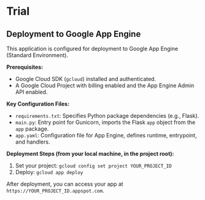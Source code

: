 # Trial

## Deployment to Google App Engine

This application is configured for deployment to Google App Engine (Standard Environment).

**Prerequisites:**
- Google Cloud SDK (`gcloud`) installed and authenticated.
- A Google Cloud Project with billing enabled and the App Engine Admin API enabled.

**Key Configuration Files:**
- `requirements.txt`: Specifies Python package dependencies (e.g., Flask).
- `main.py`: Entry point for Gunicorn, imports the Flask `app` object from the `app` package.
- `app.yaml`: Configuration file for App Engine, defines runtime, entrypoint, and handlers.

**Deployment Steps (from your local machine, in the project root):**
1.  Set your project: `gcloud config set project YOUR_PROJECT_ID`
2.  Deploy: `gcloud app deploy`

After deployment, you can access your app at `https://YOUR_PROJECT_ID.appspot.com`.